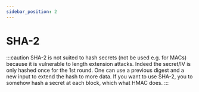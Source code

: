 ```yaml
---
sidebar_position: 2
---
```


# SHA-2

:::caution
SHA-2 is not suited to hash secrets (not be used e.g. for MACs) because it is vulnerable to length extension attacks.
Indeed the secret/IV is only hashed once for the 1st round. One can use a previous digest and a new input to extend the hash to more data.
If you want to use SHA-2, you to somehow hash a secret at each block, which what HMAC does.
:::
